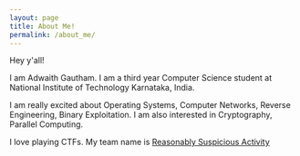 ```yaml
---
layout: page
title: About Me!
permalink: /about_me/
---
```


Hey y'all!

I am Adwaith Gautham. I am a third year Computer Science student at National Institute of Technology Karnataka, India. 

I am really excited about Operating Systems, Computer Networks, Reverse Engineering, Binary Exploitation. I am also interested in Cryptography, Parallel Computing. 

I love playing CTFs. My team name is [Reasonably Suspicious Activity](https://ctftime.org/team/62190)